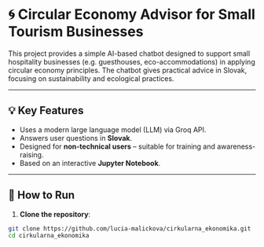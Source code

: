 # 🌀 Circular Economy Advisor for Small Tourism Businesses

This project provides a simple AI-based chatbot designed to support small hospitality businesses (e.g. guesthouses, eco-accommodations) in applying circular economy principles. The chatbot gives practical advice in Slovak, focusing on sustainability and ecological practices.

---

## 💡 Key Features

- Uses a modern large language model (LLM) via Groq API.
- Answers user questions in **Slovak**.
- Designed for **non-technical users** – suitable for training and awareness-raising.
- Based on an interactive **Jupyter Notebook**.

---

## 🚀 How to Run

1. **Clone the repository**:

```bash
git clone https://github.com/lucia-malickova/cirkularna_ekonomika.git
cd cirkularna_ekonomika
